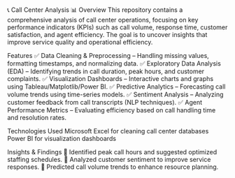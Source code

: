 📞 Call Center Analysis 📊
Overview
This repository contains a comprehensive analysis of call center operations, focusing on key performance indicators (KPIs) such as call volume, response time, customer satisfaction, and agent efficiency. The goal is to uncover insights that improve service quality and operational efficiency.

Features
✅ Data Cleaning & Preprocessing – Handling missing values, formatting timestamps, and normalizing data.
✅ Exploratory Data Analysis (EDA) – Identifying trends in call duration, peak hours, and customer complaints.
✅ Visualization Dashboards – Interactive charts and graphs using Tableau/Matplotlib/Power BI.
✅ Predictive Analytics – Forecasting call volume trends using time-series models.
✅ Sentiment Analysis – Analyzing customer feedback from call transcripts (NLP techniques).
✅ Agent Performance Metrics – Evaluating efficiency based on call handling time and resolution rates.

Technologies Used
Microsoft Excel for cleaning call center databases
Power BI for visualization dashboards

Insights & Findings
📌 Identified peak call hours and suggested optimized staffing schedules.
📌 Analyzed customer sentiment to improve service responses.
📌 Predicted call volume trends to enhance resource planning.
